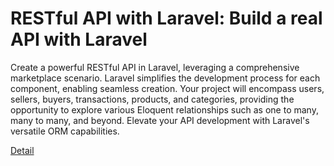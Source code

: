 # RESTful API with Laravel: Build a real API with Laravel

Create a powerful RESTful API in Laravel, leveraging a comprehensive marketplace scenario. Laravel simplifies the development process for each component, enabling seamless creation. Your project will encompass users, sellers, buyers, transactions, products, and categories, providing the opportunity to explore various Eloquent relationships such as one to many, many to many, and beyond. Elevate your API development with Laravel's versatile ORM capabilities. 

[Detail](https://eduitfree.com/courses/restful-api-with-laravel-build-a-real-api-with-laravel)